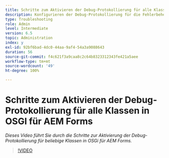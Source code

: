 ```yaml
---
title: Schritte zum Aktivieren der Debug-Protokollierung für alle Klassen in OSGI für AEM Forms
description: Konfigurieren der Debug-Protokollierung für die Fehlerbehebung in OSGi für AEM Forms
type: Troubleshooting
role: Admin
level: Intermediate
version: 6.5
topic: Administration
index: y
exl-id: 92bf6bad-4dc0-44aa-9af4-54a3a9088643
duration: 56
source-git-commit: f4c621f3a9caa8c2c64b8323312343fe421a5aee
workflow-type: tm+mt
source-wordcount: '49'
ht-degree: 100%

---
```


# Schritte zum Aktivieren der Debug-Protokollierung für alle Klassen in OSGI für AEM Forms

*Dieses Video führt Sie durch die Schritte zur Aktivierung der Debug-Protokollierung für beliebige Klassen in OSGi für AEM Forms.*

>[!VIDEO](https://video.tv.adobe.com/v/335521?quality=12&learn=on)
